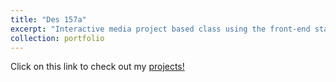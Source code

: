 ```yaml
---
title: "Des 157a"
excerpt: "Interactive media project based class using the front-end stack (html, css, js). Learned about user experience, visual interface and interaction design. <br/><img src='/images/500x300.png'>"
collection: portfolio
---
```


Click on this link to check out my [projects!](https://patelkajal18.github.io/des-157a/index.html)
